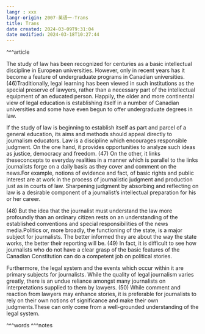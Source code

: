 ```yaml
---
langr : xxx
langr-origin: 2007-英语一-Trans
title: Trans
date created: 2024-03-09T9:31:04
date modified: 2024-03-18T10:27:44
---
```


^^^article

The study of law has been recognized for centuries as a basic intellectual discipline in European universities. However, only in recent years has it become a feature of undergraduate programs in Canadian universities. (46)Traditionally, legal learning has been viewed in such institutions as the special preserve of lawyers, rather than a necessary part of the intellectual equipment of an educated person. Happily, the older and more continental view of legal education is establishing itself in a number of Canadian universities and some have even begun to offer undergraduate degrees in law.

If the study of law is beginning to establish itself as part and parcel of a general education, its aims and methods should appeal directly to journalism educators. Law is a discipline which encourages responsible judgment. On the one hand, it provides opportunities to analyze such ideas as justice, democracy and freedom. (47) On the other, it links theseconcepts to everyday realities in a manner which is parallel to the links journalists forge on a daily basis as they cover and comment on the news.For example, notions of evidence and fact, of basic rights and public interest are at work in the process of journalistic judgment and production just as in courts of law. Sharpening judgment by absorbing and reflecting on law is a desirable component of a journalist’s intellectual preparation for his or her career.

(48) But the idea that the journalist must understand the law more profoundly than an ordinary citizen rests on an understanding of the established conventions and special responsibilities of the news media.Politics or, more broadly, the functioning of the state, is a major subject for journalists. The better informed they are about the way the state works, the better their reporting will be. (49) In fact, it is difficult to see how journalists who do not have a clear grasp of the basic features of the Canadian Constitution can do a competent job on political stories.

Furthermore, the legal system and the events which occur within it are primary subjects for journalists. While the quality of legal journalism varies greatly, there is an undue reliance amongst many journalists on interpretations supplied to them by lawyers. (50) While comment and reaction from lawyers may enhance stories, it is preferable for journalists to rely on their own notions of significance and make their own judgments.These can only come from a well-grounded understanding of the legal system.




^^^words
^^^notes
